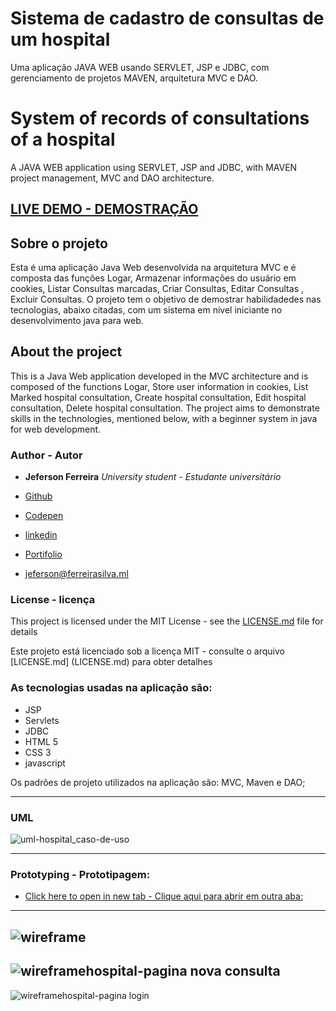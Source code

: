 # Sistema de cadastro de consultas de um hospital
Uma aplicação JAVA WEB usando SERVLET, JSP e JDBC, com gerenciamento de projetos MAVEN, arquitetura MVC e DAO.

# System of records of consultations of a hospital
A JAVA WEB application using SERVLET, JSP and JDBC, with MAVEN project management, MVC and DAO architecture.

## [LIVE DEMO - DEMOSTRAÇÃO](https://sistema-consulta-hospital.herokuapp.com/)

## Sobre o projeto

Esta é uma aplicação Java Web desenvolvida na arquitetura MVC e é composta das funções Logar, Armazenar informações do usuário em cookies, Listar Consultas marcadas, Criar Consultas, Editar Consultas , Excluir Consultas. O projeto tem o objetivo de demostrar habilidadedes nas tecnologias, abaixo citadas, com um sistema em nivel iniciante no desenvolvimento java para web.

## About the project

This is a Java Web application developed in the MVC architecture and is composed of the functions Logar, Store user information in cookies, List Marked hospital consultation, Create hospital consultation, Edit hospital consultation, Delete hospital consultation. The project aims to demonstrate skills in the technologies, mentioned below, with a beginner system in java for web development.

### Author - Autor

* **Jeferson Ferreira** *University student - Estudante universitário*

* [Github](https://github.com/jeferson0993)
* [Codepen](https://codepen.io/jeferson0993)
* [linkedin](https://www.linkedin.com/in/jeferson-ferreira-4a036b143)
* [Portifolio](http://www.jeferson.ml)
* jeferson@ferreirasilva.ml

### License - licença

This project is licensed under the MIT License - see the [LICENSE.md](LICENSE.md) file for details

Este projeto está licenciado sob a licença MIT - consulte o arquivo [LICENSE.md] (LICENSE.md) para obter detalhes

### As tecnologias usadas na aplicação são:

* JSP
* Servlets
* JDBC
* HTML 5
* CSS 3
* javascript

Os padrões de projeto utilizados na aplicação são: MVC, Maven e DAO;

---

### UML

![uml-hospital_caso-de-uso](https://user-images.githubusercontent.com/29678099/53255673-d950d300-36a4-11e9-8cfd-abb529fe5212.png)

***

### Prototyping - Prototipagem:

* [Click here to open in new tab  - Clique aqui para abrir em outra aba:](https://www.draw.io/?lightbox=1&highlight=0000ff&edit=_blank&layers=1&nav=1#G1d3B2fIDUucT0W7YoqQ-pSgjBWy7xWTCU)

***

![wireframe](https://user-images.githubusercontent.com/29678099/52979388-fe4afa80-33b3-11e9-9603-f8d43b8eac46.png)
---
![wireframehospital-pagina nova consulta](https://user-images.githubusercontent.com/29678099/53167563-045cf900-35b7-11e9-8d5b-29b187b32d83.png)
---
![wireframehospital-pagina login](https://user-images.githubusercontent.com/29678099/53167600-2191c780-35b7-11e9-9867-ae7c876cf9c2.png)
